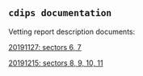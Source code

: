 ## `cdips documentation`

Vetting report description documents:

[20191127: sectors 6, 7](/cdips_documentation/20191127_vetting_report_description_document.pdf)

[20191215: sectors 8, 9, 10, 11](/cdips_documentation/20191215_vetting_report_description_document.pdf)
